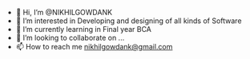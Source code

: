 - 👋 Hi, I’m @NIKHILGOWDANK
- 👀 I’m interested in Developing and designing of all kinds of Software
- 🌱 I’m currently learning in Final year BCA
- 💞️ I’m looking to collaborate on ...
- 📫 How to reach me nikhilgowdank@gmail.com

<!---
NIKHILGOWDANK/NIKHILGOWDANK is a ✨ special ✨ repository because its `README.md` (this file) appears on your GitHub profile.
You can click the Preview link to take a look at your changes.
--->
